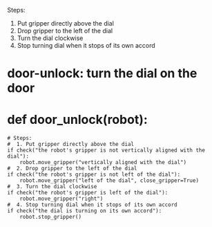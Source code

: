 

Steps:
  1. Put gripper directly above the dial
  2. Drop gripper to the left of the dial
  3. Turn the dial clockwise
  4. Stop turning dial when it stops of its own accord 

# door-unlock: turn the dial on the door
# def door_unlock(robot):
    # Steps:
    #  1. Put gripper directly above the dial
    if check("the robot's gripper is not vertically aligned with the dial"):
        robot.move_gripper("vertically aligned with the dial")
    #  2. Drop gripper to the left of the dial
    if check("the robot's gripper is not left of the dial"):
        robot.move_gripper("left of the dial", close_gripper=True)
    #  3. Turn the dial clockwise
    if check("the robot's gripper is left of the dial"):
        robot.move_gripper("right")
    #  4. Stop turning dial when it stops of its own accord
    if check("the dial is turning on its own accord"):
        robot.stop_gripper()